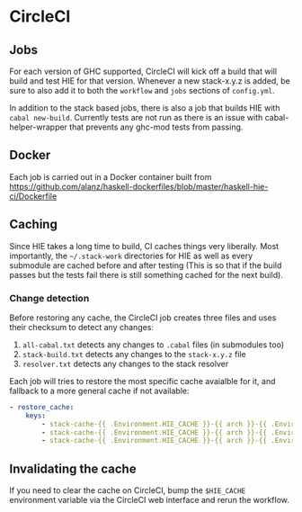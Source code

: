 # CircleCI

## Jobs

For each version of GHC supported, CircleCI will kick off a build that will build and test HIE for that version.
Whenever a new stack-x.y.z is added, be sure to also add it to both the `workflow` and `jobs` sections of `config.yml`.

In addition to the stack based jobs, there is also a job that builds HIE with `cabal new-build`. 
Currently tests are not run as there is an issue with cabal-helper-wrapper that prevents any ghc-mod tests from passing.

## Docker

Each job is carried out in a Docker container built from https://github.com/alanz/haskell-dockerfiles/blob/master/haskell-hie-ci/Dockerfile

## Caching

Since HIE takes a long time to build, CI caches things very liberally.
Most importantly, the `~/.stack-work` directories for HIE as well as every submodule are cached before and after testing (This is so that if the build passes but the tests fail there is still something cached for the next build). 

### Change detection 

Before restoring any cache, the CircleCI job creates three files and uses their checksum to detect any changes:

1. `all-cabal.txt` detects any changes to `.cabal` files (in submodules too)
2. `stack-build.txt` detects any changes to the `stack-x.y.z` file
3. `resolver.txt` detects any changes to the stack resolver

Each job will tries to restore the most specific cache avaialble for it, and fallback to a more general cache if not available:


```yaml
- restore_cache:
    keys:
        - stack-cache-{{ .Environment.HIE_CACHE }}-{{ arch }}-{{ .Environment.CIRCLE_JOB }}-{{ checksum "stack-build.txt" }}-{{ checksum "all-cabal.txt" }}
        - stack-cache-{{ .Environment.HIE_CACHE }}-{{ arch }}-{{ .Environment.CIRCLE_JOB }}-{{ checksum "stack-build.txt" }}
        - stack-cache-{{ .Environment.HIE_CACHE }}-{{ arch }}-{{ .Environment.CIRCLE_JOB }}-{{ checksum "resolver.txt" }}
```

## Invalidating the cache

If you need to clear the cache on CircleCI, bump the `$HIE_CACHE` environment variable via the CircleCI web interface and rerun the workflow. 